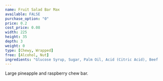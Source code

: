 ```yaml
---
name: Fruit Salad Bar Max
available: FALSE
purchase_option: "0"
price: 0.2
cost_price: 0.08
width: 225
height: 35
depth: 3
weight: 0
type: [Chewy, Wrapped]
free: [Alcohol, Nut]
ingredients: "Glucose Syrup, Sugar, Palm Oil, Acid (Citric Acid), Beef Gelatine, Flavourings, Natural Colours: Paprika Extract, Anthocyanins, Emulsifier (Soya Lecithins). May contain traces of milk."
---
```

Large pineapple and raspberry chew bar.